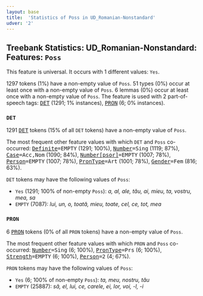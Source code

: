 ```yaml
---
layout: base
title:  'Statistics of Poss in UD_Romanian-Nonstandard'
udver: '2'
---
```


## Treebank Statistics: UD_Romanian-Nonstandard: Features: `Poss`

This feature is universal.
It occurs with 1 different values: `Yes`.

1297 tokens (1%) have a non-empty value of `Poss`.
51 types (0%) occur at least once with a non-empty value of `Poss`.
6 lemmas (0%) occur at least once with a non-empty value of `Poss`.
The feature is used with 2 part-of-speech tags: <tt><a href="ro_nonstandard-pos-DET.html">DET</a></tt> (1291; 1% instances), <tt><a href="ro_nonstandard-pos-PRON.html">PRON</a></tt> (6; 0% instances).

### `DET`

1291 <tt><a href="ro_nonstandard-pos-DET.html">DET</a></tt> tokens (15% of all `DET` tokens) have a non-empty value of `Poss`.

The most frequent other feature values with which `DET` and `Poss` co-occurred: <tt><a href="ro_nonstandard-feat-Definite.html">Definite</a></tt><tt>=EMPTY</tt> (1291; 100%), <tt><a href="ro_nonstandard-feat-Number.html">Number</a></tt><tt>=Sing</tt> (1119; 87%), <tt><a href="ro_nonstandard-feat-Case.html">Case</a></tt><tt>=Acc,Nom</tt> (1090; 84%), <tt><a href="ro_nonstandard-feat-Number-psor.html">Number[psor]</a></tt><tt>=EMPTY</tt> (1007; 78%), <tt><a href="ro_nonstandard-feat-Person.html">Person</a></tt><tt>=EMPTY</tt> (1007; 78%), <tt><a href="ro_nonstandard-feat-PronType.html">PronType</a></tt><tt>=Art</tt> (1001; 78%), <tt><a href="ro_nonstandard-feat-Gender.html">Gender</a></tt><tt>=Fem</tt> (816; 63%).

`DET` tokens may have the following values of `Poss`:

* `Yes` (1291; 100% of non-empty `Poss`): <em>a, al, ale, tău, ai, mieu, ta, vostru, mea, sa</em>
* `EMPTY` (7087): <em>lui, un, o, toată, mieu, toate, cel, ce, tot, mea</em>

### `PRON`

6 <tt><a href="ro_nonstandard-pos-PRON.html">PRON</a></tt> tokens (0% of all `PRON` tokens) have a non-empty value of `Poss`.

The most frequent other feature values with which `PRON` and `Poss` co-occurred: <tt><a href="ro_nonstandard-feat-Number.html">Number</a></tt><tt>=Sing</tt> (6; 100%), <tt><a href="ro_nonstandard-feat-PronType.html">PronType</a></tt><tt>=Prs</tt> (6; 100%), <tt><a href="ro_nonstandard-feat-Strength.html">Strength</a></tt><tt>=EMPTY</tt> (6; 100%), <tt><a href="ro_nonstandard-feat-Person.html">Person</a></tt><tt>=2</tt> (4; 67%).

`PRON` tokens may have the following values of `Poss`:

* `Yes` (6; 100% of non-empty `Poss`): <em>ta, meu, nostru, tău</em>
* `EMPTY` (25887): <em>să, el, lui, ce, carele, ei, lor, voi, -l, -i</em>

